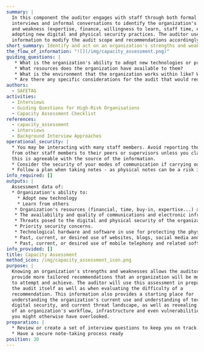 ```yaml
---
summary: |
  In this component the auditor engages with staff through both formal
  interviews and informal conversations to identify the organization's strengths
  and weakness (expertise, finance, willingness to learn, staff time, etc.) to
  adopting new digital and physical security practices. The auditor uses this
  information to modify the audit scope and recommendations accordingly.
short_summary: Identify and act on an organization's strengths and weaknesses
the_flow_of_information: "![](/img/capacity_assessment.png)"
guiding_questions: |
   * What is the organization's ability to adopt new technologies or practices?
   * What resources does the organization have available to them?
   * What is the environment that the organization works within like? What barriers, threat actors, and other aspects influence their work?
   * Are there any specific considerations for the audit that would require modifying the overall approach, tools, preparation steps, or timeline?
authors:
  - SAFETAG
activities:
  - Interviews
  - Guiding Questions for High-Risk Organisations
  - Capacity Assessment Checklist
references:
  - capacity_assessment
  - interviews
  - Background Interview Approaches
operational_security: |
  * You may be interacting with many staff members. Avoid reporting the comments
  from other staff members to their peers or supervisors unless you clarify that
  this is agreeable with the source of the information.
  * Consider the security of your modes of communication if carrying out interviews remotely. Remember that your interviewees may be connecting from devices of unknown security status.
  * Follow a plan when taking notes - as physical notes can be a risk in case they are seized and digital notes need to be consolidated in a secure location.
info_required: []
outputs: |
  Assessment data of:
  * Organization's ability to:
    * Adopt new technology
    * Learn from others
   * Organization's resources (financial, time, buy-in, expertise...) available for technological adoption
   * The availability and quality of communications and electronic infrastructure.
   * Threats posed to the digital and physical security of the organization and its staff, and past security issues encountered by the organization and its partners.
   * Priority security concerns.
   * Technological hardware and software in use for protecting the physical and digital security of organizations and their staff.
   * Past, current, or desired use of websites, blogs, social media and other web-based tools and platforms to conduct outreach, manage information, advocate or engage with specific groups.
   * Past, current, or desired use of mobile telephony and related software and hardware for activities such as sms management and data collection.
info_provided: []
title: Capacity Assessment
method_icon: /img/capacity_assessment_icon.png
purpose: |
  Knowing an organization's strengths and weaknesses allows the auditor to
  provide more tailored recommendations that an organization will be more likely
  to attempt and achieve. The auditor will use this assessment in preparing for
  the audit itself as well as when evaluating the difficulty of a
  recommendation. This information also provides a starting place for
  understanding the organization's current use and understanding of technology,
  digital security, and current threat landscape, as well as revealing elements
  of an organization's workflow, infrastructure and even vulnerabilities that
  you might otherwise have overlooked.
preparation: |
  * Review or create a set of interview questions to keep you on track
  * Have a secure note-taking process ready
position: 30
---
```

